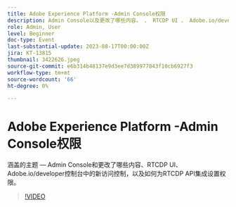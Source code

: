 ```yaml
---
title: Adobe Experience Platform -Admin Console权限
description: Admin Console以及更改了哪些内容。 、 RTCDP UI 、 Adobe.io/developer控制台中的新访问控制，以及如何为RTCDP API集成设置权限。
role: Admin, User
level: Beginner
doc-type: Event
last-substantial-update: 2023-08-17T00:00:00Z
jira: KT-13815
thumbnail: 3422626.jpeg
source-git-commit: e6b314b48137e9d3ee7d389977843f10cb6927f3
workflow-type: tm+mt
source-wordcount: '66'
ht-degree: 0%

---
```


# Adobe Experience Platform -Admin Console权限

涵盖的主题 — Admin Console和更改了哪些内容、RTCDP UI、Adobe.io/developer控制台中的新访问控制，以及如何为RTCDP API集成设置权限。

>[!VIDEO](https://video.tv.adobe.com/v/3422626/?learn=on)
